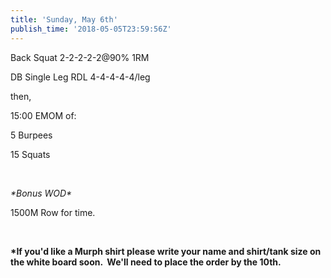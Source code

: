 ```yaml
---
title: 'Sunday, May 6th'
publish_time: '2018-05-05T23:59:56Z'
---
```


Back Squat 2-2-2-2-2\@90% 1RM

DB Single Leg RDL 4-4-4-4-4/leg

then,

15:00 EMOM of:

5 Burpees

15 Squats

 

*\*Bonus WOD\**

1500M Row for time.

 

**\*If you'd like a Murph shirt please write your name and shirt/tank
size on the white board soon.  We'll need to place the order by the
10th.**
